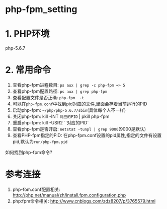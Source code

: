 # php-fpm_setting

# 1. PHP环境

php-5.6.7

# 2. 常用命令

1. 查看php-fpm进程数目: `ps aux | grep -c php-fpm => 5`
2. 查看php-fpm配置路径: `ps aux | grep php-fpm`
3. 查看配置文件是否正确: `php-fpm  -t`
4. 可以在`php-fpm.conf`中找到pid对应的文件,里面会存着当前运行的PID
5. 启动php-fpm: `~/php/php-5.6.7/sbin`(具体每个人不一样)
6. 关闭php-fpm: kill -INT `对应的PID` | pkill php-fpm
7. 重启php-fpm: kill -USR2 ``对应的PID`
8. 查看php-fpm是否开启: `netstat -tunpl | grep 9000`(9000是默认)
9. 查看PHP-fpm指定的PID: 在php-fpm.conf设置的pid属性,指定的文件有设置pid,默认为`run/php-fpm.pid`


如何找到php-fpm命令?
# 参考连接

1. php-fom.conf配置相关: <http://php.net/manual/zh/install.fpm.configuration.php>
2. php:fpm命令相关: <http://www.cnblogs.com/zdz8207/p/3765579.html>